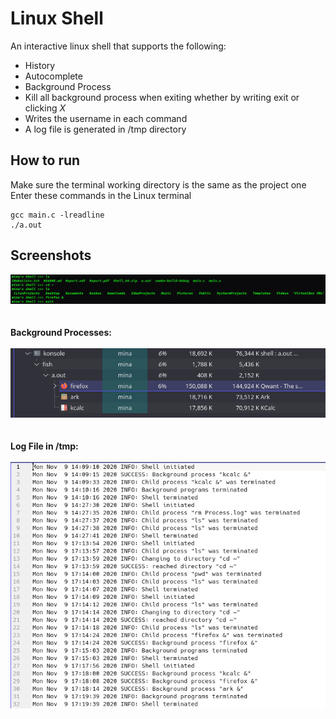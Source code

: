 # Linux Shell
An interactive linux shell that supports the following:
* History
* Autocomplete
* Background Process
* Kill all background process when exiting whether by writing exit or clicking *X*
* Writes the username in each command
* A log file is generated in /tmp directory

## How to run
Make sure the terminal working directory is the same as the project one <br /> 
Enter these commands in the Linux terminal
```shell
gcc main.c -lreadline
./a.out
```
## Screenshots
![Screenshot_1](Screenshot_1.png?raw=true)<br /> <br /> <br /> 
**Background Processes:**<br /> <br /> 
![Screenshot_2](Screenshot_2.png?raw=true)<br /> <br /> <br /> 
**Log File in /tmp:**<br /> <br /> 
![Screenshot_3](Screenshot_3.png?raw=true)<br /> 
